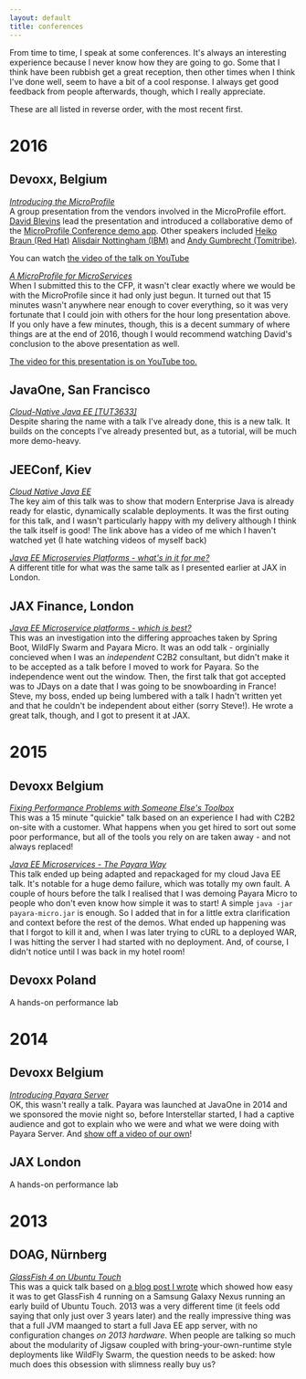 ```yaml
---
layout: default
title: conferences
---
```



From time to time, I speak at some conferences. It's always an interesting experience because I never know how they are going to go. Some that I think have been rubbish get a great reception, then other times when I think I've done well, seem to have a bit of a cool response. I always get good feedback from people afterwards, though, which I really appreciate.

These are all listed in reverse order, with the most recent first.

# 2016

## Devoxx, Belgium
*[Introducing the MicroProfile](https://cfp.devoxx.be/2016/talk/LYF-6510/Introducing_the_MicroProfile)*  
A group presentation from the vendors involved in the MicroProfile effort. [David Blevins](https://twitter.com/dblevins) lead the presentation and introduced a collaborative demo of the [MicroProfile Conference demo app](https://github.com/microprofile/microprofile-conference). Other speakers included [Heiko Braun (Red Hat)](https://twitter.com/heiko_braun) [Alisdair Nottingham (IBM)](https://twitter.com/nottycode) and [Andy Gumbrecht (Tomitribe)](https://twitter.com/andygeede).

You can watch [the video of the talk on YouTube](https://www.youtube.com/watch?v=iG-XvoIfKtg)

*[A MicroProfile for MicroServices](https://cfp.devoxx.be/2016/talk/OXS-1955/A_MicroProfile_for_Micro_Services)*  
When I submitted this to the CFP, it wasn't clear exactly where we would be with the MicroProfile since it had only just begun. It turned out that 15 minutes wasn't anywhere near enough to cover everything, so it was very fortunate that I could join with others for the hour long presentation above. If you only have a few minutes, though, this is a decent summary of where things are at the end of 2016, though I would recommend watching David's conclusion to the above presentation as well.

[The video for this presentation is on YouTube too.](https://www.youtube.com/watch?v=dyK6BcOh8N4)

## JavaOne, San Francisco
*[Cloud-Native Java EE [TUT3633]](https://oracle.rainfocus.com/scripts/catalog/oow16.jsp?event=javaone&search=TUT3633&search.event=javaone)*  
Despite sharing the name with a talk I've already done, this is a new talk. It builds on the concepts I've already presented but, as a tutorial, will be much more demo-heavy.

## JEEConf, Kiev
*[Cloud Native Java EE](http://jeeconf.com/program/cloud-native-java-ee/)*  
The key aim of this talk was to show that modern Enterprise Java is already ready for elastic, dynamically scalable deployments. It was the first outing for this talk, and I wasn't particularly happy with my delivery although I think the talk itself is good! The link above has a video of me which I haven't watched yet (I hate watching videos of myself back)

*[Java EE Microservies Platforms - what's in it for me?](http://jeeconf.com/program/java-ee-microservices-platforms-whats-in-it-for-me/)*  
A different title for what was the same talk as I presented earlier at JAX in London.

## JAX Finance, London
*[Java EE Microservice platforms - which is best?](https://finance.jaxlondon.com/session/java-ee-microservice-platforms-which-is-best/)*  
This was an investigation into the differing approaches taken by Spring Boot, WildFly Swarm and Payara Micro. It was an odd talk - orginially concieved when I was an *independent* C2B2 consultant, but didn't make it to be accepted as a talk before I moved to work for Payara. So the independence went out the window. Then, the first talk that got accepted was to JDays on a date that I was going to be snowboarding in France! Steve, my boss, ended up being lumbered with a talk I hadn't written yet and that he couldn't be independent about either (sorry Steve!). He wrote a great talk, though, and I got to present it at JAX.

# 2015

## Devoxx Belgium
*[Fixing Performance Problems with Someone Else's Toolbox](https://www.youtube.com/watch?v=9DzzeJyh3H0)*  
This was a 15 minute "quickie" talk based on an experience I had with C2B2 on-site with a customer. What happens when you get hired to sort out some poor performance, but all of the tools you rely on are taken away - and not always replaced!

*[Java EE Microservices - The Payara Way](https://www.youtube.com/watch?v=fn444op9gW8)*  
This talk ended up being adapted and repackaged for my cloud Java EE talk. It's notable for a huge demo failure, which was totally my own fault. A couple of hours before the talk I realised that I was demoing Payara Micro to people who don't even know how simple it was to start! A simple `java -jar payara-micro.jar` is enough. So I added that in for a little extra clarification and context before the rest of the demos. What ended up happening was that I forgot to kill it and, when I was later trying to cURL to a deployed WAR, I was hitting the server I had started with no deployment. And, of course, I didn't notice until I was back in my hotel room!

## Devoxx Poland
A hands-on performance lab

# 2014

## Devoxx Belgium
*[Introducing Payara Server](http://www.payara.fish/see_payara_at_devoxx)*  
OK, this wasn't really a talk. Payara was launched at JavaOne in 2014 and we sponsored the movie night so, before Interstellar started, I had a captive audience and got to explain who we were and what we were doing with Payara Server. And [show off a video of our own](https://www.youtube.com/watch?v=ZdhGuoTYOIE)!

## JAX London
A hands-on performance lab

# 2013

## DOAG, Nürnberg
*[GlassFish 4 on Ubuntu Touch](http://www.c2b2.co.uk/c2b2_is_speaking_at_doag_2013)*  
This was a quick talk based on [a blog post I wrote](http://blog.c2b2.co.uk/2013/03/a-smartphone-as-jee-server-glassfish-on.html) which showed how easy it was to get GlassFish 4 running on a Samsung Galaxy Nexus running an early build of Ubuntu Touch. 2013 was a very different time (it feels odd saying that only just over 3 years later) and the really impressive thing was that a full JVM maanged to start a full Java EE app server, with no configuration changes *on 2013 hardware*. When people are talking so much about the modularity of Jigsaw coupled with bring-your-own-runtime style deployments like WildFly Swarm, the question needs to be asked: how much does this obsession with slimness really buy us?

